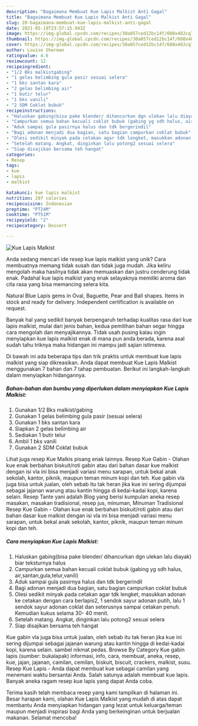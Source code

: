 ```yaml
---
description: "Bagaimana Membuat Kue Lapis Malkist Anti Gagal"
title: "Bagaimana Membuat Kue Lapis Malkist Anti Gagal"
slug: 20-bagaimana-membuat-kue-lapis-malkist-anti-gagal
date: 2021-05-19T23:57:15.943Z
image: https://img-global.cpcdn.com/recipes/30a057ced12bc14f/680x482cq70/kue-lapis-malkist-foto-resep-utama.jpg
thumbnail: https://img-global.cpcdn.com/recipes/30a057ced12bc14f/680x482cq70/kue-lapis-malkist-foto-resep-utama.jpg
cover: https://img-global.cpcdn.com/recipes/30a057ced12bc14f/680x482cq70/kue-lapis-malkist-foto-resep-utama.jpg
author: Louise Sherman
ratingvalue: 4.6
reviewcount: 12
recipeingredient:
- "1/2 Bks malkistgabing"
- "1 gelas belimbing gula pasir sesuai selera"
- "1 bks santan kara"
- "2 gelas belimbing air"
- "1 butir telur"
- "1 bks vanili"
- "2 SDM Coklat bubuk"
recipeinstructions:
- "Haluskan gabing(bisa pake blender/ dihancurkan dgn ulekan lalu diayak) biar teksturnya halus"
- "Campurkan semua bahan kecuali coklat bubuk (gabing yg sdh halus, air,santan,gula,telur,vanili)"
- "Aduk sampai gula pasirnya halus dan tdk bergerindil"
- "Bagi adonan menjadi dua bagian, satu bagian campurkan coklat bubuk"
- "Olesi sedikit minyak pada cetakan agar tdk lengket, masukkan adonan ke cetakan dengan cara berlapis2, 1 sendok sayur adonan putih, lalu 1 sendok sayur adonan coklat dan seterusnya sampai cetakan penuh. Kemudian kukus selama 30- 40 menit."
- "Setelah matang. Angkat, dinginkan lalu potong2 sesuai selera"
- "Siap disajikan bersama teh hangat"
categories:
- Resep
tags:
- kue
- lapis
- malkist

katakunci: kue lapis malkist 
nutrition: 297 calories
recipecuisine: Indonesian
preptime: "PT24M"
cooktime: "PT51M"
recipeyield: "2"
recipecategory: Dessert

---
```



![Kue Lapis Malkist](https://img-global.cpcdn.com/recipes/30a057ced12bc14f/680x482cq70/kue-lapis-malkist-foto-resep-utama.jpg)

Anda sedang mencari ide resep kue lapis malkist yang unik? Cara membuatnya memang tidak susah dan tidak juga mudah. Jika keliru mengolah maka hasilnya tidak akan memuaskan dan justru cenderung tidak enak. Padahal kue lapis malkist yang enak selayaknya memiliki aroma dan cita rasa yang bisa memancing selera kita.

Natural Blue Lapis gems in Oval, Baguette, Pear and Ball shapes. Items in stock and ready for delivery. Independent certification is available on request.

Banyak hal yang sedikit banyak berpengaruh terhadap kualitas rasa dari kue lapis malkist, mulai dari jenis bahan, kedua pemilihan bahan segar hingga cara mengolah dan menyajikannya. Tidak usah pusing kalau ingin menyiapkan kue lapis malkist enak di mana pun anda berada, karena asal sudah tahu triknya maka hidangan ini mampu jadi sajian istimewa.


Di bawah ini ada beberapa tips dan trik praktis untuk membuat kue lapis malkist yang siap dikreasikan. Anda dapat membuat Kue Lapis Malkist menggunakan 7 bahan dan 7 tahap pembuatan. Berikut ini langkah-langkah dalam menyiapkan hidangannya.

<!--inarticleads1-->

##### Bahan-bahan dan bumbu yang diperlukan dalam menyiapkan Kue Lapis Malkist:

1. Gunakan 1/2 Bks malkist/gabing
1. Gunakan 1 gelas belimbing gula pasir (sesuai selera)
1. Gunakan 1 bks santan kara
1. Siapkan 2 gelas belimbing air
1. Sediakan 1 butir telur
1. Ambil 1 bks vanili
1. Gunakan 2 SDM Coklat bubuk


Lihat juga resep Kue Malkis pisang enak lainnya. Resep Kue Gabin - Olahan kue enak berbahan biskuit/roti gabin atau dari bahan dasar kue malkist dengan isi vla ini bisa menjadi variasi menu sarapan, untuk bekal anak sekolah, kantor, piknik, maupun teman minum kopi dan teh. Kue gabin vla juga bisa untuk jualan, oleh sebab itu tak heran jika kue ini sering dijumpai sebagai jajanan warung atau kantin hingga di kedai-kadai kopi, karena selain. Resep Tante yani adalah Blog yang berisi kumpulan aneka resep masakan, masakan tradisional, resep jus, minuman, Minuman Tradisional Resep Kue Gabin - Olahan kue enak berbahan biskuit/roti gabin atau dari bahan dasar kue malkist dengan isi vla ini bisa menjadi variasi menu sarapan, untuk bekal anak sekolah, kantor, piknik, maupun teman minum kopi dan teh. 

<!--inarticleads2-->

##### Cara menyiapkan Kue Lapis Malkist:

1. Haluskan gabing(bisa pake blender/ dihancurkan dgn ulekan lalu diayak) biar teksturnya halus
1. Campurkan semua bahan kecuali coklat bubuk (gabing yg sdh halus, air,santan,gula,telur,vanili)
1. Aduk sampai gula pasirnya halus dan tdk bergerindil
1. Bagi adonan menjadi dua bagian, satu bagian campurkan coklat bubuk
1. Olesi sedikit minyak pada cetakan agar tdk lengket, masukkan adonan ke cetakan dengan cara berlapis2, 1 sendok sayur adonan putih, lalu 1 sendok sayur adonan coklat dan seterusnya sampai cetakan penuh. Kemudian kukus selama 30- 40 menit.
1. Setelah matang. Angkat, dinginkan lalu potong2 sesuai selera
1. Siap disajikan bersama teh hangat


Kue gabin vla juga bisa untuk jualan, oleh sebab itu tak heran jika kue ini sering dijumpai sebagai jajanan warung atau kantin hingga di kedai-kadai kopi, karena selain. sambel nikmat pedas. Browse By Category Kue gabin lapis (sumber: bukalapak) informasi, info, cara, membuat, aneka, resep, kue, jajan, jajanan, camilan, cemilan, biskuit, biscuit, crackers, malkist, susu. Resep Kue Lapis - Anda dapat membuat kue sebagai camilan yang menemani waktu bersantai Anda. Salah satunya adalah membuat kue lapis. Banyak aneka ragam resep kue lapis yang dapat Anda coba. 

Terima kasih telah membaca resep yang kami tampilkan di halaman ini. Besar harapan kami, olahan Kue Lapis Malkist yang mudah di atas dapat membantu Anda menyiapkan hidangan yang lezat untuk keluarga/teman maupun menjadi inspirasi bagi Anda yang berkeinginan untuk berjualan makanan. Selamat mencoba!
